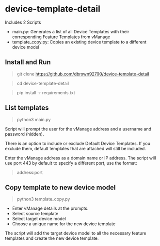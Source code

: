 # device-template-detail
Includes 2 Scripts
- main.py: Generates a list of all Device Templates with their corresponding Feature Templates from vManage
- template_copy.py: Copies an existing device template to a different device model

## Install and Run

> git clone https://github.com/dbrown92700/device-template-detail

> cd device-template-detail

> pip install -r requirements.txt
## List templates
> python3 main.py

Script will prompt the user for the vManage address and a username and password (hidden).

There is an option to include or exclude Default Device Templates.  If you exclude them, default templates that are attached will still be included.

Enter the vManage address as a domain name or IP address.  The script will use port 443 by default to specify a different port, use the format:
> address:port

## Copy template to new device model
> python3 template_copy.py

- Enter vManage details at the prompts.
- Select source template
- Select target device model
- Choose a unique name for the new device template

The script will add the target device model to all the necessary feature templates and create the new device template.
